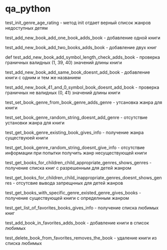 # qa_python

test_init_genre_age_rating - метод init отдает верный список жанров недоступных детям

test_add_new_book_add_one_book_adds_book - добавление одной книги

test_add_new_book_add_two_books_adds_book - добавление двух книг

def test_add_new_book_add_symbol_length_check_adds_book - проверка граничных валидных (1, 39, 40) значений длины книги

test_add_new_book_add_same_book_doesnt_add_book - добавление книги с одним и тем же названием

test_add_new_book_41_and_0_symbol_book_doesnt_add_book - проверка граничных не валидных (0, 41) значений длины книги

test_set_book_genre_from_book_genre_adds_genre - утсановка жанра для книги

test_set_book_genre_random_string_doesnt_add_genre - отсутствие установки жанра для книги

test_get_book_genre_existing_book_gives_info - получение жанра существуюей книги

test_get_book_genre_random_string_doesnt_give_info - отсутствие информации при попытки получить жанр несуществующей книги

test_get_books_for_children_child_appropriate_genres_shows_genres - получение списка книг с разрешенным для детей жанром

test_get_books_for_children_child_inappropriate_genres_doesnt_shows_genres - отсутсвие вывода запрещнных для детей жанров

test_get_books_with_specific_genre_existed_genre_gives_books - получение существующей книги с определнным жанром

test_get_list_of_favorites_books_gives_info - получение списка любимых книг

test_add_book_in_favorites_adds_book - добавление книги в список любимых

test_delete_book_from_favorites_removes_the_book - удаление книги из списка любимых